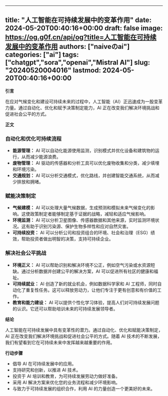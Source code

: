 
---
title: "人工智能在可持续发展中的变革作用"
date: 2024-05-20T00:40:16+00:00
draft: false
image: https://og.g0f.cn/api/og?title=人工智能在可持续发展中的变革作用
authors: ["naiveのai"]
categories: ["ai"]
tags: ["chatgpt","sora","openai","Mistral AI"]
slug: "20240520004016"
lastmod: 2024-05-20T00:40:16+00:00
---
**引言**

在应对气候变化和建设可持续未来的过程中，人工智能（AI）正迅速成为一股变革力量。通过自动化、优化和赋予决策制定能力，AI 正在改变我们解决环境挑战和促进社会公平的方式。

**正文**

### 自动化和优化可持续流程

* **能源管理：** AI 可以自动化能源使用监测，识别模式并优化设备和建筑物的运行，从而减少能源浪费。
* **废物管理：** AI 驱动的传感器和分析工具可以优化废物收集和分类，减少填埋和环境污染。
* **交通规划：** AI 可以分析交通模式，优化路线，并创建智能交通系统，从而减少排放和拥堵。

### 赋能决策制定

* **气候建模：** AI 可以处理大量气候数据，生成预测和模拟未来气候变化的影响。这使政策制定者能够制定基于证据的战略，减轻和适应气候影响。
* **环境监测：** AI 可以分析卫星图像、传感器数据和其他来源，实时监测环境状况。这有助于识别污染源、保护生物多样性和应对自然灾害。
* **可持续投资：** AI 可以分析公司和投资组合的环境、社会和治理（ESG）绩效，帮助投资者做出明智的决策，支持可持续企业。

### 解决社会公平挑战

* **环境正义：** AI 可以帮助识别和解决环境不公正，例如空气污染或水资源短缺。通过分析数据并创建公平的解决方案，AI 可以促进所有社区的健康和福祉。
* **可持续就业：** AI 创造了新的就业机会，例如数据科学家和 AI 工程师，同时自动化了重复性任务。这可以释放劳动力，让他们专注于更有创意和有价值的工作。
* **教育和能力建设：** AI 可以提供个性化学习体验，提高人们对可持续发展问题的认识。它还可以帮助培训未来的可持续发展领导者。

**结论**

人工智能在可持续发展中具有变革性的潜力。通过自动化、优化和赋能决策制定，AI 正在改变我们解决环境挑战和促进社会公平的方式。随着 AI 技术的不断发展，我们有望看到它在可持续未来中发挥越来越重要的作用。

**行动步骤**

* 倡导 AI 在可持续发展中的应用。
* 支持研究和创新，以推进 AI 技术。
* 投资于 AI 培训和教育，为可持续发展劳动力做好准备。
* 采用 AI 解决​​方案来优化您的业务流程和减少环境影响。
* 与致力于可持续发展的组织合作，利用 AI 的力量创造一个更美好的未来。
